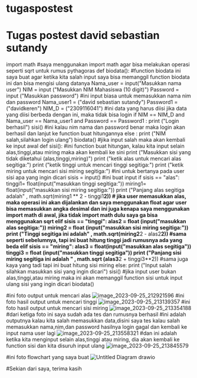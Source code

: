 # tugaspostest
# Tugas postest david sebastian sutandy
import math
#saya menggunakan import math agar bisa melakukan operasi seperti sqrt untuk rumus pythagoras
def biodata():
#function biodata ini saya buat agar ketika kita salah input saya bisa memanggil function biodata ini dan bisa mengisi ulang datanya
    Nama_user = input("Masukkan nama user")
    NIM = input ("Masukkan NIM Mahasiswa (10 digit)")
    Password = input ("Masukkan password")
    #ini input biasa untuk memasukkan nama nim dan password
    Nama_user1 = ("david sebastian sutandy")
    Password1 = ("davidkeren")
    NIM_D = ("2309116041")
    #ini data yang harus diisi jika data yang diisi berbeda dengan ini, maka tidak bisa login
    if NIM == NIM_D and Nama_user == Nama_user1 and Password == Password1  :
        print ("Login berhasil")
        sisi()
        #ini kalau nim nama dan password benar maka login akan berhasil dan lanjut ke function buat hitungannya
    else :
        print ("NIM salah,silahkan login ulang")
        biodata()
        #jika input salah maka akan kembali ke input awal
def sisi():
#ini function buat hitungan, kalau kita input selain alas,tinggi,atau miring maka akan kembali ke sini
        print ("Masukkan sisi yang tidak diketahui (alas,tinggi,miring)")
        print ("ketik alas untuk mencari alas segitiga:")
        print ("ketik tinggi untuk mencari tinggi segitiga:")
        print ("ketik miring untuk mencari sisi miring segitiga:")
        #ini untuk bertanya pada user sisi apa yang ingin dicari
        sisis = input()
        #ini buat input 
        if sisis == "alas":
            tinggi1= float(input("masukkan tinggi segitiga:"))
            miring1= float(input("masukkan sisi miring segitiga:"))
            print ("Panjang alas segitiga adalah" , math.sqrt(miring1 ** 2 - tinggi1**2))
            # jika user memasukkan alas, maka operasi ini akan dijalankan dan saya menggunakan float agar user bisa memasukkan angka desimal dan ini juga kenapa saya menggunakan import math di awal, jika tidak import math dulu saya ga bisa menggunakan sqrt
        elif sisis == "tinggi":
            alas2 = float (input("masukkan alas segitiga:"))
            miring2 = float (input("masukkan sisi miring segitiga:")) 
            print ("Tinggi segitiga ini adalah" , math.sqrt(miring2**2 - alas2**2))
            #sama seperti  sebelumnya, tapi ini buat hitung tinggi jadi rumusnya ada yang beda
        elif sisis == "miring":
            alas3 = float(input("masukkan alas segitiga"))
            tinggi3 = float (input("masukkan tinggi segitiga"))
            print ("Panjang sisi miring segitiga ini adalah " , math.sqrt (alas3**2 + tinggi3**2))
            #sama juga kaya yang tadi tapi ini buat hitung sisi miring
        else:
            print ("Input salah silahkan masukkan sisi yang ingin dicari")
            sisi()
            #jika input user bukan alas,tinggi,atau miring maka ini akan memanggil function sisi untuk input ulang sisi yang ingin dicari
biodata()

#ini foto output untuk mencari alas
![image_2023-09-25_212921596](https://github.com/david123410/tugaspostest/assets/144750420/2126c72e-4352-4367-9462-88efce10e6f2)
#ini foto hasil output untuk mencari tinggi
![image_2023-09-25_213139357](https://github.com/david123410/tugaspostest/assets/144750420/543bd201-db40-4fab-8876-96327f1febb7)
#ini foto hasil output untuk mencari sisi miring 
![image_2023-09-25_213354188](https://github.com/david123410/tugaspostest/assets/144750420/cbc76786-171c-45a6-bf9a-c7e633ce843c)
#dari ketiga foto ini saya sudah ada tes dan rumusnya berhasil
#ini adalah outputnya kalau kita salah memasukkan data,disini saya tes kalau salah memasukkan nama,nim,dan password hasilnya login gagal dan kembali ke input nama user lagi
![image_2023-09-25_213558321](https://github.com/david123410/tugaspostest/assets/144750420/59da3ea8-808c-401d-8449-780a428bc525)
#dan ini adalah ketika kita menginput selain alas,tinggi atau miring, dia akan kembali ke function sisi dan kita disuruh input ulang
![image_2023-09-25_213845579](https://github.com/david123410/tugaspostest/assets/144750420/474454e0-84d6-4cce-a9ae-df45f5b2132f)

#ini foto flowchart yang saya buat
![Untitled Diagram drawio](https://github.com/david123410/tugaspostest/assets/144750420/b8842077-69ff-4f2f-bc9d-bc4dae1af0a3)

#Sekian dari saya, terima kasih 
